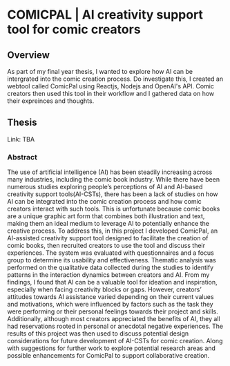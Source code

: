 # COMICPAL | AI creativity support tool for comic creators
## Overview
As part of my final year thesis, I wanted to explore how AI can be intergrated into the comic creation process. Do investigate this, I created an webtool called ComicPal using Reactjs, Nodejs and OpenAI's API. Comic creators then used this tool in their workflow and I gathered data on how their expreinces and thoughts.

## Thesis
Link: TBA
### Abstract
The use of artificial intelligence (AI) has been steadily increasing across many industries, including the
comic book industry. While there have been numerous studies exploring people’s perceptions of AI and
AI-based creativity support tools(AI-CSTs), there has been a lack of studies on how AI can be integrated
into the comic creation process and how comic creators interact with such tools. This is unfortunate
because comic books are a unique graphic art form that combines both illustration and text, making
them an ideal medium to leverage AI to potentially enhance the creative process. To address this, in this
project I developed ComicPal, an AI-assisted creativity support tool designed to facilitate the creation
of comic books, then recruited creators to use the tool and discuss their experiences. The system was
evaluated with questionnaires and a focus group to determine its usability and effectiveness. Thematic
analysis was performed on the qualitative data collected during the studies to identify patterns in the
interaction dynamics between creators and AI. From my findings, I found that AI can be a valuable tool
for ideation and inspiration, especially when facing creativity blocks or gaps. However, creators’ attitudes
towards AI assistance varied depending on their current values and motivations, which were influenced by
factors such as the task they were performing or their personal feelings towards their project and skills.
Additionally, although most creators appreciated the benefits of AI, they all had reservations rooted in
personal or anecdotal negative experiences. The results of this project was then used to discuss potential
design considerations for future development of AI-CSTs for comic creation. Along with suggestions
for further work to explore potential research areas and possible enhancements for ComicPal to support
collaborative creation.
